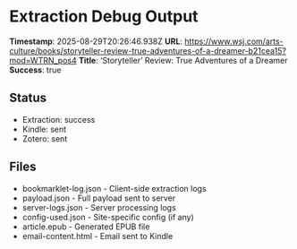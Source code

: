 # Extraction Debug Output

**Timestamp**: 2025-08-29T20:26:46.938Z
**URL**: https://www.wsj.com/arts-culture/books/storyteller-review-true-adventures-of-a-dreamer-b21cea15?mod=WTRN_pos4
**Title**: ‘Storyteller’ Review: True Adventures of a Dreamer
**Success**: true

## Status
- Extraction: success
- Kindle: sent
- Zotero: sent

## Files
- bookmarklet-log.json - Client-side extraction logs
- payload.json - Full payload sent to server
- server-logs.json - Server processing logs
- config-used.json - Site-specific config (if any)
- article.epub - Generated EPUB file
- email-content.html - Email sent to Kindle
